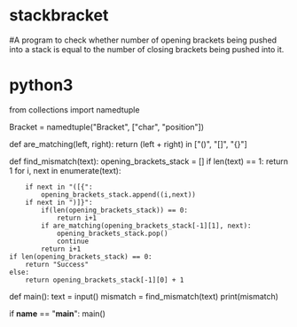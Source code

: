 # stackbracket
#A program to check whether number of opening brackets being pushed into a stack is equal to the number of closing brackets being pushed into it.

# python3

from collections import namedtuple

Bracket = namedtuple("Bracket", ["char", "position"])


def are_matching(left, right):
    return (left + right) in ["()", "[]", "{}"]


def find_mismatch(text):
    opening_brackets_stack = []
    if len(text) == 1:
        return 1
    for i, next in enumerate(text):
        
        if next in "([{":
            opening_brackets_stack.append((i,next))
        if next in ")]}":
            if(len(opening_brackets_stack)) == 0:
                return i+1
            if are_matching(opening_brackets_stack[-1][1], next):
                opening_brackets_stack.pop()
                continue
            return i+1
    if len(opening_brackets_stack) == 0:
        return "Success"
    else:
        return opening_brackets_stack[-1][0] + 1



def main():
    text = input()
    mismatch = find_mismatch(text)
    print(mismatch)

if __name__ == "__main__":
    main()

